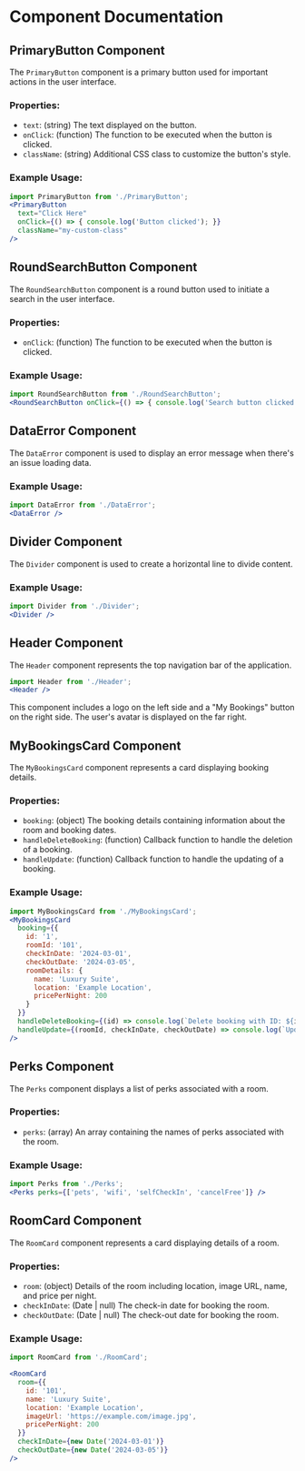 # Component Documentation

## PrimaryButton Component

The `PrimaryButton` component is a primary button used for important actions in the user interface.

### Properties:

- `text`: (string) The text displayed on the button.
- `onClick`: (function) The function to be executed when the button is clicked.
- `className`: (string) Additional CSS class to customize the button's style.

### Example Usage:

```jsx
import PrimaryButton from './PrimaryButton';
<PrimaryButton
  text="Click Here"
  onClick={() => { console.log('Button clicked'); }}
  className="my-custom-class"
/>
```

## RoundSearchButton Component

The `RoundSearchButton` component is a round button used to initiate a search in the user interface.

### Properties:

- `onClick`: (function) The function to be executed when the button is clicked.

### Example Usage:

```jsx
import RoundSearchButton from './RoundSearchButton';
<RoundSearchButton onClick={() => { console.log('Search button clicked'); 
```

## DataError Component

The `DataError` component is used to display an error message when there's an issue loading data.

### Example Usage:

```jsx
import DataError from './DataError';
<DataError />
```

## Divider Component

The `Divider` component is used to create a horizontal line to divide content.

### Example Usage:

```jsx
import Divider from './Divider';
<Divider />
```

## Header Component

The `Header` component represents the top navigation bar of the application.

```jsx
import Header from './Header';
<Header />
```

This component includes a logo on the left side and a "My Bookings" button on the right side. The user's avatar is displayed on the far right.

## MyBookingsCard Component

The `MyBookingsCard` component represents a card displaying booking details.

### Properties:

- `booking`: (object) The booking details containing information about the room and booking dates.
- `handleDeleteBooking`: (function) Callback function to handle the deletion of a booking.
- `handleUpdate`: (function) Callback function to handle the updating of a booking.

### Example Usage:

```jsx
import MyBookingsCard from './MyBookingsCard';
<MyBookingsCard
  booking={{
    id: '1',
    roomId: '101',
    checkInDate: '2024-03-01',
    checkOutDate: '2024-03-05',
    roomDetails: {
      name: 'Luxury Suite',
      location: 'Example Location',
      pricePerNight: 200
    }
  }}
  handleDeleteBooking={(id) => console.log(`Delete booking with ID: ${id}`)}
  handleUpdate={(roomId, checkInDate, checkOutDate) => console.log(`Update booking for room ${roomId} from ${checkInDate} to ${checkOutDate}`)}
/>
```

## Perks Component

The `Perks` component displays a list of perks associated with a room.

### Properties:

- `perks`: (array) An array containing the names of perks associated with the room.

### Example Usage:

```jsx
import Perks from './Perks';
<Perks perks={['pets', 'wifi', 'selfCheckIn', 'cancelFree']} />
```

## RoomCard Component

The `RoomCard` component represents a card displaying details of a room.

### Properties:

- `room`: (object) Details of the room including location, image URL, name, and price per night.
- `checkInDate`: (Date | null) The check-in date for booking the room.
- `checkOutDate`: (Date | null) The check-out date for booking the room.

### Example Usage:

```jsx
import RoomCard from './RoomCard';

<RoomCard
  room={{
    id: '101',
    name: 'Luxury Suite',
    location: 'Example Location',
    imageUrl: 'https://example.com/image.jpg',
    pricePerNight: 200
  }}
  checkInDate={new Date('2024-03-01')}
  checkOutDate={new Date('2024-03-05')}
/>
```